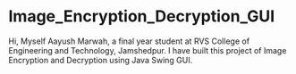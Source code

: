 # Image_Encryption_Decryption_GUI

Hi, 
Myself Aayush Marwah, a final year student at RVS College of Engineering and Technology, Jamshedpur.
I have built this project of Image Encryption and Decryption using Java Swing GUI.
